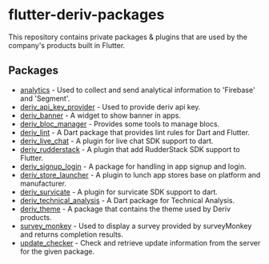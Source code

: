 # flutter-deriv-packages

This repository contains private packages & plugins that are used by the company's products built in Flutter.

## Packages

- [analytics](./packages/analytics) - Used to collect and send analytical information to 'Firebase' and 'Segment'.
- [deriv_api_key_provider](./packages/deriv_api_key_provider) - Used to provide deriv api key.
- [deriv_banner](./packages/deriv_banner) - A widget to show banner in apps.
- [deriv_bloc_manager](./packages/deriv_bloc_manager) - Provides some tools to manage blocs.
- [deriv_lint](./packages/deriv_lint) - A Dart package that provides lint rules for Dart and Flutter.
- [deriv_live_chat](./packages/deriv_live_chat) - A plugin for live chat SDK support to dart.
- [deriv_rudderstack](./packages/deriv_rudderstack) - A plugin that add RudderStack SDK support to Flutter.
- [deriv_signup_login](./packages/deriv_signup_login) - A package for handling in app signup and login.
- [deriv_store_launcher](./packages/deriv_store_launcher) - A plugin to lunch app stores base on platform and manufacturer.
- [deriv_survicate](./packages/deriv_survicate) - A plugin for survicate SDK support to dart.
- [deriv_technical_analysis](./packages/deriv_technical_analysis) - A Dart package for Technical Analysis.
- [deriv_theme](./packages/deriv_theme) - A package that contains the theme used by Deriv products.
- [survey_monkey](./packages/survey_monkey) - Used to display a survey provided by surveyMonkey and returns completion results.
- [update_checker](./packages/update_checker) - Check and retrieve update information from the server for the given package.
